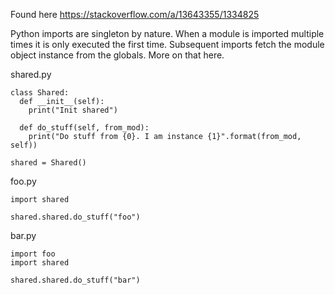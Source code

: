 Found here https://stackoverflow.com/a/13643355/1334825

Python imports are singleton by nature. When a module is imported multiple times it is only executed the first time. Subsequent imports fetch the module object instance from the globals. More on that here.

shared.py

    class Shared:
      def __init__(self):
        print("Init shared")

      def do_stuff(self, from_mod):
        print("Do stuff from {0}. I am instance {1}".format(from_mod, self))

    shared = Shared()
  
foo.py

    import shared

    shared.shared.do_stuff("foo")

bar.py

    import foo
    import shared

    shared.shared.do_stuff("bar")
